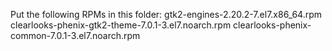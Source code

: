 Put the following RPMs in this folder:
gtk2-engines-2.20.2-7.el7.x86_64.rpm
clearlooks-phenix-gtk2-theme-7.0.1-3.el7.noarch.rpm
clearlooks-phenix-common-7.0.1-3.el7.noarch.rpm
